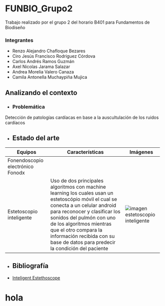 # FUNBIO_Grupo2
Trabajo realizado por el grupo 2 del horario B401 para Fundamentos de Biodiseño

### Integrantes
* Renzo Alejandro Chafloque Bezares
* Ciro Jesús Francisco Rodriguez Córdova 
* Carlos Andrés Ramos Guzmán
* Axel Nicolas Jarama Salazar
* Andrea Morelia Valero Canaza
* Camila Antonella Muchaypiña Mujica

## Analizando el contexto

- ### Problemática
Detección de patologías cardíacas en base a la auscultulación de los ruidos cardíacos
- ## Estado del arte
| Equipos | Características | Imágenes |
|------------|-----------------|-------------|
| Fonendoscopio electrónico Fonodx | 
| Estetoscopio inteligente| Uso de dos principales algoritmos con machine learning los cuales usan un estetoscópio móvil el cual se conecta a un celular android para reconocer y clasificar los sonidos del pulmón con uno de los algoritmos mientras que el otro compara la información recibida con su base de datos para predecir la condición del paciente| ![imagen estetoscopio inteligente](https://www.bbvaopenmind.com/wp-content/uploads/2015/08/BBVA-OpenMind-estetoscopio-inteligente-MIT.ppal_-1-1.jpg)|

- ## Bibliografía
- [Inteligent Estethoscope](https://www.bbvaopenmind.com/en/technology/innovation/a-smart-stethoscope-connects-to-a-mobile-phone-to-diagnose-lung-diseases/)
# hola

